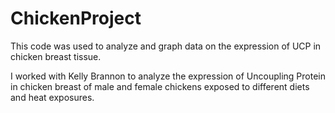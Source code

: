 # ChickenProject
This code was used to analyze and graph data on the expression of UCP in chicken breast tissue.

I worked with Kelly Brannon to analyze the expression of Uncoupling Protein in chicken breast of male and female chickens exposed to different diets and heat exposures. 
